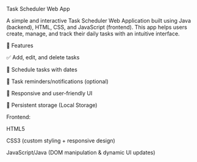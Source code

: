 Task Scheduler Web App

A simple and interactive Task Scheduler Web Application built using Java (backend), HTML, CSS, and JavaScript (frontend). This app helps users create, manage, and track their daily tasks with an intuitive interface.

🚀 Features

✅ Add, edit, and delete tasks

📅 Schedule tasks with dates

🔔 Task reminders/notifications (optional)

🎨 Responsive and user-friendly UI

💾 Persistent storage (Local Storage)

Frontend:

HTML5

CSS3 (custom styling + responsive design)

JavaScript/Java (DOM manipulation & dynamic UI updates)

